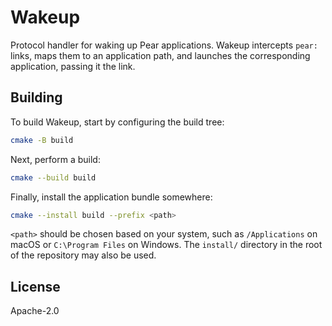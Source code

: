 # Wakeup

Protocol handler for waking up Pear applications. Wakeup intercepts `pear:` links, maps them to an application path, and launches the corresponding application, passing it the link.

## Building

To build Wakeup, start by configuring the build tree:

```sh
cmake -B build
```

Next, perform a build:

```sh
cmake --build build
```

Finally, install the application bundle somewhere:

```sh
cmake --install build --prefix <path>
```

`<path>` should be chosen based on your system, such as `/Applications` on macOS or `C:\Program Files` on Windows. The `install/` directory in the root of the repository may also be used.

## License

Apache-2.0
